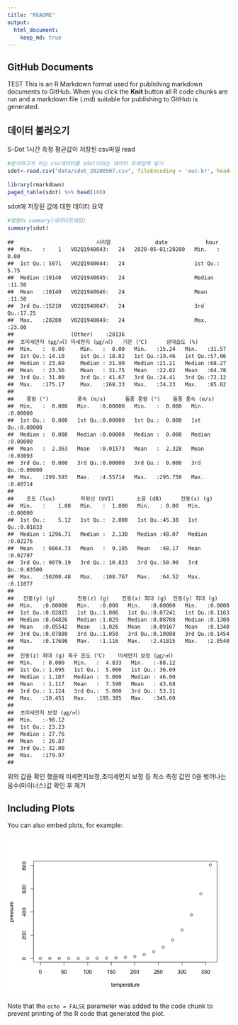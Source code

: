 ```yaml
---
title: "README"
output: 
  html_document:
    keep_md: true
---
```





## GitHub Documents
TEST
This is an R Markdown format used for publishing markdown documents to GitHub. When you click the **Knit** button all R code chunks are run and a markdown file (.md) suitable for publishing to GitHub is generated.

## 데이터 불러오기

S-Dot 1시간 측정 평균값이 저장된 csv파일 read

```r
#분석하고자 하는 csv데이터를 sdot이라는 데이터 프레임에 넣기 
sdot<-read.csv("data/sdot_20200507.csv", fileEncoding = 'euc-kr', head=TRUE, check.names=FALSE) 
```



```r
library(rmarkdown)
paged_table(sdot) %>% head(100)
```

<div data-pagedtable="false">
  <script data-pagedtable-source type="application/json">
{"columns":[{"label":[""],"name":["_rn_"],"type":[""],"align":["left"]},{"label":[""],"name":[1],"type":["int"],"align":["right"]},{"label":["시리얼"],"name":[2],"type":["fctr"],"align":["left"]},{"label":["date"],"name":[3],"type":["fctr"],"align":["left"]},{"label":["hour"],"name":[4],"type":["int"],"align":["right"]},{"label":["초미세먼지 (㎍/㎥)"],"name":[5],"type":["dbl"],"align":["right"]},{"label":["미세먼지 (㎍/㎥)"],"name":[6],"type":["dbl"],"align":["right"]},{"label":["기온 (℃)"],"name":[7],"type":["dbl"],"align":["right"]},{"label":["상대습도 (%)"],"name":[8],"type":["dbl"],"align":["right"]},{"label":["풍향 (°)"],"name":[9],"type":["dbl"],"align":["right"]},{"label":["풍속 (m/s)"],"name":[10],"type":["dbl"],"align":["right"]},{"label":["돌풍 풍향 (°)"],"name":[11],"type":["dbl"],"align":["right"]},{"label":["돌풍 풍속 (m/s)"],"name":[12],"type":["dbl"],"align":["right"]},{"label":["조도 (lux)"],"name":[13],"type":["dbl"],"align":["right"]},{"label":["자외선 (UVI)"],"name":[14],"type":["dbl"],"align":["right"]},{"label":["소음 (dB)"],"name":[15],"type":["dbl"],"align":["right"]},{"label":["진동(x) (g)"],"name":[16],"type":["dbl"],"align":["right"]},{"label":["진동(y) (g)"],"name":[17],"type":["dbl"],"align":["right"]},{"label":["진동(z) (g)"],"name":[18],"type":["dbl"],"align":["right"]},{"label":["진동(x) 최대 (g)"],"name":[19],"type":["dbl"],"align":["right"]},{"label":["진동(y) 최대 (g)"],"name":[20],"type":["dbl"],"align":["right"]},{"label":["진동(z) 최대 (g)"],"name":[21],"type":["dbl"],"align":["right"]},{"label":["흑구 온도 (℃)"],"name":[22],"type":["dbl"],"align":["right"]},{"label":["미세먼지 보정 (㎍/㎥)"],"name":[23],"type":["dbl"],"align":["right"]},{"label":["초미세먼지 보정 (㎍/㎥)"],"name":[24],"type":["dbl"],"align":["right"]}],"data":[{"1":"1","2":"V02Q1940043","3":"2020-05-01","4":"0","5":"7.90000000","6":"12.13333333","7":"19.39664","8":"70.70000","9":"0","10":"0","11":"0","12":"0","13":"2.000000","14":"2.000000","15":"43.86667","16":"0.01100000","17":"0.04700000","18":"1.0283333","19":"0.07466667","20":"0.11833333","21":"1.097667","22":"5","23":"24.26666667","24":"15.80000000","_rn_":"1"},{"1":"2","2":"V02Q1940043","3":"2020-05-01","4":"1","5":"9.42857143","6":"13.96428571","7":"19.23566","8":"71.64286","9":"0","10":"0","11":"0","12":"0","13":"2.000000","14":"2.000000","15":"43.75000","16":"0.01142857","17":"0.04571429","18":"1.0289286","19":"0.07035714","20":"0.11321429","21":"1.095714","22":"5","23":"27.92857143","24":"18.85714286","_rn_":"2"},{"1":"3","2":"V02Q1940043","3":"2020-05-01","4":"2","5":"9.16666667","6":"13.91666667","7":"18.87496","8":"72.87500","9":"0","10":"0","11":"0","12":"0","13":"2.000000","14":"2.000000","15":"43.87500","16":"0.01166667","17":"0.04625000","18":"1.0283333","19":"0.07083333","20":"0.11416667","21":"1.090000","22":"5","23":"27.83333333","24":"18.33333333","_rn_":"3"},{"1":"4","2":"V02Q1940043","3":"2020-05-01","4":"3","5":"8.25925926","6":"12.18518519","7":"18.99256","8":"72.51852","9":"0","10":"0","11":"0","12":"0","13":"2.000000","14":"2.000000","15":"43.62963","16":"0.01296296","17":"0.04555556","18":"1.0274074","19":"0.07185185","20":"0.11037037","21":"1.096667","22":"5","23":"24.37037037","24":"16.51851852","_rn_":"4"},{"1":"5","2":"V02Q1940043","3":"2020-05-01","4":"4","5":"8.70833333","6":"13.00000000","7":"19.07076","8":"72.00000","9":"0","10":"0","11":"0","12":"0","13":"2.000000","14":"2.000000","15":"43.87500","16":"0.01083333","17":"0.04416667","18":"1.0254167","19":"0.07000000","20":"0.10416667","21":"1.093750","22":"5","23":"26.00000000","24":"17.41666667","_rn_":"5"},{"1":"6","2":"V02Q1940043","3":"2020-05-01","4":"5","5":"8.96000000","6":"13.28000000","7":"17.53595","8":"67.00000","9":"0","10":"0","11":"0","12":"0","13":"35.240000","14":"2.000000","15":"40.72000","16":"0.01000000","17":"0.04160000","18":"0.9456000","19":"0.06360000","20":"0.09800000","21":"1.007200","22":"5","23":"26.56000000","24":"17.92000000","_rn_":"6"},{"1":"7","2":"V02Q1940043","3":"2020-05-01","4":"6","5":"8.65217391","6":"13.26086957","7":"19.16950","8":"73.04348","9":"0","10":"0","11":"0","12":"0","13":"968.000000","14":"2.000000","15":"44.91304","16":"0.01130435","17":"0.04652174","18":"1.0282609","19":"0.07521739","20":"0.10695652","21":"1.097826","22":"5","23":"26.52173913","24":"17.30434783","_rn_":"7"},{"1":"8","2":"V02Q1940043","3":"2020-05-01","4":"7","5":"8.82608696","6":"13.65217391","7":"19.39994","8":"73.13043","9":"0","10":"0","11":"0","12":"0","13":"2964.260870","14":"3.217391","15":"44.60870","16":"0.01086957","17":"0.04782609","18":"1.0291304","19":"0.07565217","20":"0.10478261","21":"1.094783","22":"5","23":"27.30434783","24":"17.65217391","_rn_":"8"},{"1":"9","2":"V02Q1940043","3":"2020-05-01","4":"8","5":"9.12000000","6":"14.04000000","7":"20.27196","8":"69.80000","9":"0","10":"0","11":"0","12":"0","13":"4823.880000","14":"5.040000","15":"44.68000","16":"0.01160000","17":"0.04600000","18":"1.0268000","19":"0.07560000","20":"0.10640000","21":"1.097200","22":"5","23":"28.08000000","24":"18.24000000","_rn_":"9"},{"1":"10","2":"V02Q1940043","3":"2020-05-01","4":"9","5":"10.14285714","6":"15.75000000","7":"21.27496","8":"65.39286","9":"0","10":"0","11":"0","12":"0","13":"7086.500000","14":"8.214286","15":"44.60714","16":"0.01107143","17":"0.04928571","18":"1.0267857","19":"0.06535714","20":"0.10750000","21":"1.092857","22":"5","23":"31.50000000","24":"20.28571429","_rn_":"10"},{"1":"11","2":"V02Q1940043","3":"2020-05-01","4":"10","5":"10.64285714","6":"17.21428571","7":"22.20713","8":"62.14286","9":"0","10":"0","11":"0","12":"0","13":"7996.642857","14":"10.428571","15":"44.53571","16":"0.01035714","17":"0.05035714","18":"1.0278571","19":"0.06464286","20":"0.11071429","21":"1.093571","22":"5","23":"34.42857143","24":"21.28571429","_rn_":"11"},{"1":"12","2":"V02Q1940043","3":"2020-05-01","4":"11","5":"10.50000000","6":"16.70833333","7":"23.25829","8":"58.83333","9":"0","10":"0","11":"0","12":"0","13":"11647.166667","14":"15.333333","15":"43.33333","16":"0.01000000","17":"0.04791667","18":"0.9854167","19":"0.06041667","20":"0.10166667","21":"1.048333","22":"5","23":"33.41666667","24":"21.00000000","_rn_":"12"},{"1":"13","2":"V02Q1940043","3":"2020-05-01","4":"12","5":"10.70833333","6":"17.79166667","7":"25.97911","8":"51.12500","9":"0","10":"0","11":"0","12":"0","13":"28749.916667","14":"31.416667","15":"44.62500","16":"0.01000000","17":"0.05333333","18":"1.0229167","19":"0.06291667","20":"0.10666667","21":"1.089583","22":"5","23":"35.58333333","24":"21.41666667","_rn_":"13"},{"1":"14","2":"V02Q1940043","3":"2020-05-01","4":"13","5":"9.76000000","6":"17.20000000","7":"28.11196","8":"46.80000","9":"0","10":"0","11":"0","12":"0","13":"38630.960000","14":"34.600000","15":"48.04000","16":"0.01520000","17":"0.05320000","18":"1.0212000","19":"0.07600000","20":"0.11760000","21":"1.088000","22":"5","23":"34.40000000","24":"19.52000000","_rn_":"14"},{"1":"15","2":"V02Q1940043","3":"2020-05-01","4":"14","5":"8.07142857","6":"14.60714286","7":"28.82496","8":"46.03571","9":"0","10":"0","11":"0","12":"0","13":"30213.571429","14":"32.357143","15":"48.39286","16":"0.01321429","17":"0.05428571","18":"1.0214286","19":"0.07178571","20":"0.10892857","21":"1.092500","22":"5","23":"29.21428571","24":"16.14285714","_rn_":"15"},{"1":"16","2":"V02Q1940043","3":"2020-05-01","4":"15","5":"8.58333333","6":"15.37500000","7":"28.65412","8":"47.37500","9":"0","10":"0","11":"0","12":"0","13":"17336.125000","14":"19.333333","15":"48.29167","16":"0.01375000","17":"0.05416667","18":"1.0204167","19":"0.07083333","20":"0.11541667","21":"1.097500","22":"5","23":"30.75000000","24":"17.16666667","_rn_":"16"},{"1":"17","2":"V02Q1940043","3":"2020-05-01","4":"16","5":"9.30769231","6":"16.34615385","7":"28.19995","8":"48.96154","9":"0","10":"0","11":"0","12":"0","13":"11552.192308","14":"11.384615","15":"47.92308","16":"0.01269231","17":"0.05115385","18":"1.0203846","19":"0.07192308","20":"0.10692308","21":"1.096154","22":"5","23":"32.69230769","24":"18.61538462","_rn_":"17"},{"1":"18","2":"V02Q1940043","3":"2020-05-01","4":"17","5":"8.96428571","6":"15.60714286","7":"24.07496","8":"52.10714","9":"0","10":"0","11":"0","12":"0","13":"3927.571429","14":"4.500000","15":"44.64286","16":"0.01607143","17":"0.04928571","18":"0.9507143","19":"0.06678571","20":"0.11285714","21":"1.011786","22":"5","23":"31.21428571","24":"17.92857143","_rn_":"18"},{"1":"19","2":"V02Q1940043","3":"2020-05-01","4":"18","5":"9.11538462","6":"15.30769231","7":"23.72303","8":"64.65385","9":"0","10":"0","11":"0","12":"0","13":"1668.846154","14":"2.346154","15":"48.42308","16":"0.01346154","17":"0.05000000","18":"1.0238462","19":"0.07692308","20":"0.11461538","21":"1.101154","22":"5","23":"30.61538462","24":"18.23076923","_rn_":"19"},{"1":"20","2":"V02Q1940043","3":"2020-05-01","4":"19","5":"8.72000000","6":"13.52000000","7":"22.20797","8":"69.68000","9":"0","10":"0","11":"0","12":"0","13":"160.600000","14":"2.000000","15":"48.60000","16":"0.01400000","17":"0.04920000","18":"1.0252000","19":"0.07160000","20":"0.11000000","21":"1.095600","22":"5","23":"27.04000000","24":"17.44000000","_rn_":"20"},{"1":"21","2":"V02Q1940043","3":"2020-05-01","4":"20","5":"8.48000000","6":"12.88000000","7":"21.60396","8":"72.24000","9":"0","10":"0","11":"0","12":"0","13":"2.000000","14":"2.000000","15":"45.48000","16":"0.01160000","17":"0.04800000","18":"1.0260000","19":"0.07120000","20":"0.11120000","21":"1.100000","22":"5","23":"25.76000000","24":"16.96000000","_rn_":"21"},{"1":"22","2":"V02Q1940043","3":"2020-05-01","4":"21","5":"9.22727273","6":"13.81818182","7":"21.29538","8":"74.13636","9":"0","10":"0","11":"0","12":"0","13":"2.000000","14":"2.000000","15":"45.90909","16":"0.01000000","17":"0.04909091","18":"1.0272727","19":"0.06954545","20":"0.10636364","21":"1.096818","22":"5","23":"27.63636364","24":"18.45454545","_rn_":"22"},{"1":"23","2":"V02Q1940043","3":"2020-05-01","4":"22","5":"10.34615385","6":"15.34615385","7":"20.93453","8":"76.03846","9":"0","10":"0","11":"0","12":"0","13":"2.000000","14":"2.000000","15":"45.15385","16":"0.01038462","17":"0.04692308","18":"1.0238462","19":"0.07192308","20":"0.10346154","21":"1.097692","22":"5","23":"30.69230769","24":"20.69230769","_rn_":"23"},{"1":"24","2":"V02Q1940043","3":"2020-05-01","4":"23","5":"12.86956522","6":"19.21739130","7":"20.89562","8":"75.78261","9":"0","10":"0","11":"0","12":"0","13":"2.000000","14":"2.000000","15":"44.47826","16":"0.01000000","17":"0.04739130","18":"1.0265217","19":"0.06608696","20":"0.11130435","21":"1.095217","22":"5","23":"38.43478261","24":"25.73913043","_rn_":"24"},{"1":"25","2":"V02Q1940044","3":"2020-05-01","4":"0","5":"10.26923077","6":"12.57692308","7":"19.42691","8":"70.50000","9":"0","10":"0","11":"0","12":"0","13":"9.769231","14":"2.000000","15":"50.11538","16":"0.02000000","17":"0.04461538","18":"1.0288462","19":"0.07769231","20":"0.10307692","21":"1.116154","22":"5","23":"12.57692308","24":"10.26923077","_rn_":"25"},{"1":"26","2":"V02Q1940044","3":"2020-05-01","4":"1","5":"13.24000000","6":"16.36000000","7":"19.29598","8":"71.00000","9":"0","10":"0","11":"0","12":"0","13":"9.000000","14":"2.000000","15":"49.48000","16":"0.02000000","17":"0.04640000","18":"1.0296000","19":"0.08240000","20":"0.11520000","21":"1.119600","22":"5","23":"16.36000000","24":"13.24000000","_rn_":"26"},{"1":"27","2":"V02Q1940044","3":"2020-05-01","4":"2","5":"11.52000000","6":"13.96000000","7":"18.74795","8":"72.60000","9":"0","10":"0","11":"0","12":"0","13":"9.000000","14":"2.000000","15":"49.16000","16":"0.02000000","17":"0.04560000","18":"1.0292000","19":"0.08280000","20":"0.10680000","21":"1.110800","22":"5","23":"13.96000000","24":"11.52000000","_rn_":"27"},{"1":"28","2":"V02Q1940044","3":"2020-05-01","4":"3","5":"10.64285714","6":"12.89285714","7":"19.02496","8":"71.75000","9":"0","10":"0","11":"0","12":"0","13":"9.000000","14":"2.000000","15":"48.10714","16":"0.02000000","17":"0.04500000","18":"1.0289286","19":"0.07892857","20":"0.10321429","21":"1.118929","22":"5","23":"12.89285714","24":"10.64285714","_rn_":"28"},{"1":"29","2":"V02Q1940044","3":"2020-05-01","4":"4","5":"11.35714286","6":"13.71428571","7":"19.34283","8":"70.78571","9":"0","10":"0","11":"0","12":"0","13":"9.000000","14":"2.000000","15":"49.28571","16":"0.02000000","17":"0.04678571","18":"1.0282143","19":"0.07750000","20":"0.11500000","21":"1.122500","22":"5","23":"13.71428571","24":"11.35714286","_rn_":"29"},{"1":"30","2":"V02Q1940044","3":"2020-05-01","4":"5","5":"12.10000000","6":"15.00000000","7":"19.31661","8":"71.20000","9":"0","10":"0","11":"0","12":"0","13":"50.666667","14":"2.000000","15":"48.16667","16":"0.02000000","17":"0.04566667","18":"1.0276667","19":"0.08300000","20":"0.10933333","21":"1.128667","22":"5","23":"15.00000000","24":"12.10000000","_rn_":"30"},{"1":"31","2":"V02Q1940044","3":"2020-05-01","4":"6","5":"11.00000000","6":"13.37037037","7":"19.37775","8":"71.62963","9":"0","10":"0","11":"0","12":"0","13":"1351.666667","14":"2.111111","15":"48.66667","16":"0.02000000","17":"0.04703704","18":"1.0300000","19":"0.07740741","20":"0.10666667","21":"1.112963","22":"5","23":"13.37037037","24":"11.00000000","_rn_":"31"},{"1":"32","2":"V02Q1940044","3":"2020-05-01","4":"7","5":"10.56521739","6":"13.21739130","7":"19.65212","8":"71.43478","9":"0","10":"0","11":"0","12":"0","13":"3978.869565","14":"3.565217","15":"49.21739","16":"0.02000000","17":"0.04782609","18":"1.0260870","19":"0.07695652","20":"0.11478261","21":"1.119565","22":"5","23":"13.21739130","24":"10.56521739","_rn_":"32"},{"1":"33","2":"V02Q1940044","3":"2020-05-01","4":"8","5":"11.23076923","6":"13.73076923","7":"20.24610","8":"69.34615","9":"0","10":"0","11":"0","12":"0","13":"6349.807692","14":"5.615385","15":"49.38462","16":"0.01961538","17":"0.04884615","18":"1.0265385","19":"0.07346154","20":"0.10769231","21":"1.106154","22":"5","23":"13.73076923","24":"11.23076923","_rn_":"33"},{"1":"34","2":"V02Q1940044","3":"2020-05-01","4":"9","5":"12.81481481","6":"16.18518519","7":"21.21479","8":"64.66667","9":"0","10":"0","11":"0","12":"0","13":"9551.629630","14":"9.740741","15":"50.07407","16":"0.01962963","17":"0.04740741","18":"1.0229630","19":"0.07962963","20":"0.11111111","21":"1.106296","22":"5","23":"16.18518519","24":"12.81481481","_rn_":"34"},{"1":"35","2":"V02Q1940044","3":"2020-05-01","4":"10","5":"13.47619048","6":"16.80952381","7":"22.29996","8":"61.28571","9":"0","10":"0","11":"0","12":"0","13":"11320.476190","14":"12.761905","15":"51.28571","16":"0.01952381","17":"0.04619048","18":"1.0223810","19":"0.07380952","20":"0.10666667","21":"1.103810","22":"5","23":"16.80952381","24":"13.47619048","_rn_":"35"},{"1":"36","2":"V02Q1940044","3":"2020-05-01","4":"11","5":"12.95454545","6":"16.31818182","7":"23.44543","8":"57.63636","9":"0","10":"0","11":"0","12":"0","13":"16130.545455","14":"19.681818","15":"51.04545","16":"0.01954545","17":"0.04818182","18":"1.0218182","19":"0.07318182","20":"0.10727273","21":"1.120000","22":"5","23":"16.31818182","24":"12.95454545","_rn_":"36"},{"1":"37","2":"V02Q1940044","3":"2020-05-01","4":"12","5":"13.15384615","6":"16.92307692","7":"25.00765","8":"53.30769","9":"0","10":"0","11":"0","12":"0","13":"24890.384615","14":"31.615385","15":"51.61538","16":"0.01846154","17":"0.05000000","18":"1.0200000","19":"0.07230769","20":"0.10461538","21":"1.123077","22":"5","23":"16.92307692","24":"13.15384615","_rn_":"37"},{"1":"38","2":"V02Q1940044","3":"2020-05-01","4":"13","5":"13.04000000","6":"17.20000000","7":"26.83994","8":"49.80000","9":"0","10":"0","11":"0","12":"0","13":"19414.920000","14":"27.440000","15":"51.12000","16":"0.01800000","17":"0.05000000","18":"1.0192000","19":"0.07320000","20":"0.10440000","21":"1.106000","22":"5","23":"17.20000000","24":"13.04000000","_rn_":"38"},{"1":"39","2":"V02Q1940044","3":"2020-05-01","4":"14","5":"12.13636364","6":"16.22727273","7":"26.83631","8":"51.13636","9":"0","10":"0","11":"0","12":"0","13":"9609.409091","14":"16.590909","15":"52.54545","16":"0.01772727","17":"0.04909091","18":"1.0200000","19":"0.07136364","20":"0.11272727","21":"1.116818","22":"5","23":"16.22727273","24":"12.13636364","_rn_":"39"},{"1":"40","2":"V02Q1940044","3":"2020-05-01","4":"15","5":"11.89473684","6":"15.68421053","7":"26.33154","8":"53.73684","9":"0","10":"0","11":"0","12":"0","13":"7594.105263","14":"11.894737","15":"51.57895","16":"0.01842105","17":"0.04789474","18":"1.0210526","19":"0.07210526","20":"0.10315789","21":"1.123684","22":"5","23":"15.68421053","24":"11.89473684","_rn_":"40"},{"1":"41","2":"V02Q1940044","3":"2020-05-01","4":"16","5":"12.76923077","6":"16.84615385","7":"24.93073","8":"53.07692","9":"0","10":"0","11":"0","12":"0","13":"5960.961538","14":"8.000000","15":"49.42308","16":"0.01846154","17":"0.04346154","18":"0.9803846","19":"0.06500000","20":"0.10423077","21":"1.061923","22":"5","23":"16.84615385","24":"12.76923077","_rn_":"41"},{"1":"42","2":"V02Q1940044","3":"2020-05-01","4":"17","5":"11.86206897","6":"15.65517241","7":"25.17582","8":"58.37931","9":"0","10":"0","11":"0","12":"0","13":"4473.620690","14":"4.724138","15":"51.13793","16":"0.01862069","17":"0.04586207","18":"1.0206897","19":"0.06896552","20":"0.10344828","21":"1.118966","22":"5","23":"15.65517241","24":"11.86206897","_rn_":"42"},{"1":"43","2":"V02Q1940044","3":"2020-05-01","4":"18","5":"12.44000000","6":"15.64000000","7":"23.65197","8":"64.56000","9":"0","10":"0","11":"0","12":"0","13":"2024.480000","14":"2.320000","15":"51.80000","16":"0.01960000","17":"0.04680000","18":"1.0252000","19":"0.07840000","20":"0.10320000","21":"1.106400","22":"5","23":"15.64000000","24":"12.44000000","_rn_":"43"},{"1":"44","2":"V02Q1940044","3":"2020-05-01","4":"19","5":"11.57692308","6":"14.50000000","7":"22.29610","8":"69.00000","9":"0","10":"0","11":"0","12":"0","13":"185.807692","14":"2.000000","15":"51.46154","16":"0.02000000","17":"0.04653846","18":"1.0223077","19":"0.07653846","20":"0.11615385","21":"1.104615","22":"5","23":"14.50000000","24":"11.57692308","_rn_":"44"},{"1":"45","2":"V02Q1940044","3":"2020-05-01","4":"20","5":"10.82142857","6":"13.14285714","7":"21.55353","8":"72.25000","9":"0","10":"0","11":"0","12":"0","13":"12.000000","14":"2.000000","15":"50.21429","16":"0.01964286","17":"0.04892857","18":"1.0253571","19":"0.07821429","20":"0.11178571","21":"1.114286","22":"5","23":"13.14285714","24":"10.82142857","_rn_":"45"},{"1":"46","2":"V02Q1940044","3":"2020-05-01","4":"21","5":"11.78260870","6":"14.30434783","7":"21.29560","8":"73.86957","9":"0","10":"0","11":"0","12":"0","13":"10.956522","14":"2.000000","15":"48.69565","16":"0.02000000","17":"0.04826087","18":"1.0234783","19":"0.08000000","20":"0.10217391","21":"1.108696","22":"5","23":"14.30434783","24":"11.78260870","_rn_":"46"},{"1":"47","2":"V02Q1940044","3":"2020-05-01","4":"22","5":"13.03703704","6":"15.77777778","7":"21.02960","8":"75.18519","9":"0","10":"0","11":"0","12":"0","13":"10.518519","14":"2.000000","15":"48.37037","16":"0.02000000","17":"0.04814815","18":"1.0248148","19":"0.07814815","20":"0.10037037","21":"1.119259","22":"5","23":"15.77777778","24":"13.03703704","_rn_":"47"},{"1":"48","2":"V02Q1940044","3":"2020-05-01","4":"23","5":"16.46153846","6":"19.69230769","7":"20.84228","8":"75.53846","9":"0","10":"0","11":"0","12":"0","13":"9.269231","14":"2.000000","15":"49.19231","16":"0.02000000","17":"0.04884615","18":"1.0250000","19":"0.08615385","20":"0.09846154","21":"1.118462","22":"5","23":"19.69230769","24":"16.46153846","_rn_":"48"},{"1":"49","2":"V02Q1940045","3":"2020-05-01","4":"0","5":"10.57142857","6":"15.28571429","7":"18.86780","8":"72.96429","9":"0","10":"0","11":"0","12":"0","13":"2.178571","14":"2.000000","15":"51.67857","16":"0.04035714","17":"0.06821429","18":"1.0017857","19":"0.11214286","20":"0.13785714","21":"1.091071","22":"5","23":"15.28571429","24":"10.57142857","_rn_":"49"},{"1":"50","2":"V02Q1940045","3":"2020-05-01","4":"1","5":"12.85000000","6":"17.75000000","7":"18.88497","8":"72.90000","9":"0","10":"0","11":"0","12":"0","13":"2.000000","14":"2.000000","15":"50.85000","16":"0.03950000","17":"0.06900000","18":"1.0005000","19":"0.10550000","20":"0.14150000","21":"1.081000","22":"5","23":"17.75000000","24":"12.85000000","_rn_":"50"},{"1":"51","2":"V02Q1940045","3":"2020-05-01","4":"2","5":"12.32000000","6":"17.16000000","7":"18.51598","8":"74.00000","9":"0","10":"0","11":"0","12":"0","13":"2.000000","14":"2.000000","15":"49.84000","16":"0.04040000","17":"0.06920000","18":"1.0024000","19":"0.11200000","20":"0.14160000","21":"1.074800","22":"5","23":"17.16000000","24":"12.32000000","_rn_":"51"},{"1":"52","2":"V02Q1940045","3":"2020-05-01","4":"3","5":"11.03703704","6":"15.22222222","7":"17.97774","8":"70.70370","9":"0","10":"0","11":"0","12":"0","13":"1.962963","14":"2.000000","15":"48.40741","16":"0.03888889","17":"0.06629630","18":"0.9640741","19":"0.11370370","20":"0.13518519","21":"1.060000","22":"5","23":"-21.77777778","24":"-25.96296296","_rn_":"52"},{"1":"53","2":"V02Q1940045","3":"2020-05-01","4":"4","5":"11.84000000","6":"16.40000000","7":"18.70798","8":"73.40000","9":"0","10":"0","11":"0","12":"0","13":"2.000000","14":"2.000000","15":"50.24000","16":"0.04000000","17":"0.06920000","18":"1.0016000","19":"0.11520000","20":"0.14280000","21":"1.078400","22":"5","23":"16.40000000","24":"11.84000000","_rn_":"53"},{"1":"54","2":"V02Q1940045","3":"2020-05-01","4":"5","5":"12.12000000","6":"16.88000000","7":"19.09998","8":"72.52000","9":"0","10":"0","11":"0","12":"0","13":"39.760000","14":"2.000000","15":"51.64000","16":"0.03960000","17":"0.06960000","18":"1.0000000","19":"0.11240000","20":"0.13880000","21":"1.078400","22":"5","23":"16.88000000","24":"12.12000000","_rn_":"54"},{"1":"55","2":"V02Q1940045","3":"2020-05-01","4":"6","5":"15.17391304","6":"22.43478261","7":"19.28255","8":"72.56522","9":"0","10":"0","11":"0","12":"0","13":"1284.347826","14":"2.130435","15":"53.21739","16":"0.04000000","17":"0.07000000","18":"1.0013043","19":"0.10608696","20":"0.13869565","21":"1.091304","22":"5","23":"22.43478261","24":"15.17391304","_rn_":"55"},{"1":"56","2":"V02Q1940045","3":"2020-05-01","4":"7","5":"12.66666667","6":"18.12500000","7":"19.43332","8":"72.75000","9":"0","10":"0","11":"0","12":"0","13":"3191.250000","14":"3.291667","15":"53.50000","16":"0.04041667","17":"0.07000000","18":"0.9995833","19":"0.10625000","20":"0.13916667","21":"1.087917","22":"5","23":"18.12500000","24":"12.66666667","_rn_":"56"},{"1":"57","2":"V02Q1940045","3":"2020-05-01","4":"8","5":"13.66666667","6":"20.11111111","7":"20.08329","8":"70.05556","9":"0","10":"0","11":"0","12":"0","13":"5743.611111","14":"5.944444","15":"53.83333","16":"0.04000000","17":"0.07000000","18":"0.9983333","19":"0.10388889","20":"0.14055556","21":"1.070556","22":"5","23":"20.11111111","24":"13.66666667","_rn_":"57"},{"1":"58","2":"V02Q1940045","3":"2020-05-01","4":"9","5":"13.81818182","6":"20.18181818","7":"20.42724","8":"68.50000","9":"0","10":"0","11":"0","12":"0","13":"9019.363636","14":"10.272727","15":"54.45455","16":"0.04000000","17":"0.06681818","18":"0.9981818","19":"0.09954545","20":"0.13681818","21":"1.086818","22":"5","23":"20.18181818","24":"13.81818182","_rn_":"58"},{"1":"59","2":"V02Q1940045","3":"2020-05-01","4":"10","5":"13.91666667","6":"21.00000000","7":"21.36664","8":"65.16667","9":"0","10":"0","11":"0","12":"0","13":"10413.583333","14":"13.541667","15":"54.41667","16":"0.04000000","17":"0.06541667","18":"0.9954167","19":"0.09666667","20":"0.14083333","21":"1.083750","22":"5","23":"21.00000000","24":"13.91666667","_rn_":"59"},{"1":"60","2":"V02Q1940045","3":"2020-05-01","4":"11","5":"13.69230769","6":"20.19230769","7":"22.53457","8":"61.30769","9":"0","10":"0","11":"0","12":"0","13":"19154.346154","14":"24.576923","15":"54.38462","16":"0.03769231","17":"0.06346154","18":"0.9892308","19":"0.09076923","20":"0.13769231","21":"1.084231","22":"5","23":"20.19230769","24":"13.69230769","_rn_":"60"},{"1":"61","2":"V02Q1940045","3":"2020-05-01","4":"12","5":"13.96000000","6":"21.60000000","7":"25.04395","8":"53.68000","9":"0","10":"0","11":"0","12":"0","13":"38372.880000","14":"42.400000","15":"53.64000","16":"0.03240000","17":"0.07600000","18":"0.9836000","19":"0.09120000","20":"0.13920000","21":"1.062000","22":"5","23":"21.60000000","24":"13.96000000","_rn_":"61"},{"1":"62","2":"V02Q1940045","3":"2020-05-01","4":"13","5":"11.72727273","6":"19.36363636","7":"26.34541","8":"51.81818","9":"0","10":"0","11":"0","12":"0","13":"30193.409091","14":"38.136364","15":"54.04545","16":"0.03090909","17":"0.08000000","18":"0.9822727","19":"0.09227273","20":"0.13954545","21":"1.088636","22":"5","23":"19.36363636","24":"11.72727273","_rn_":"62"},{"1":"63","2":"V02Q1940045","3":"2020-05-01","4":"14","5":"10.38095238","6":"17.09523810","7":"26.57139","8":"51.95238","9":"0","10":"0","11":"0","12":"0","13":"19030.761905","14":"29.190476","15":"54.38095","16":"0.03095238","17":"0.08000000","18":"0.9800000","19":"0.08952381","20":"0.14285714","21":"1.072381","22":"5","23":"17.09523810","24":"10.38095238","_rn_":"63"},{"1":"64","2":"V02Q1940045","3":"2020-05-01","4":"15","5":"10.34482759","6":"16.82758621","7":"25.08618","8":"53.03448","9":"0","10":"0","11":"0","12":"0","13":"26275.034483","14":"28.655172","15":"54.31034","16":"0.03344828","17":"0.08000000","18":"0.9827586","19":"0.13413793","20":"0.14310345","21":"1.067586","22":"5","23":"-17.62068966","24":"-24.10344828","_rn_":"64"},{"1":"65","2":"V02Q1940045","3":"2020-05-01","4":"16","5":"11.32000000","6":"18.04000000","7":"25.87596","8":"55.76000","9":"0","10":"0","11":"0","12":"0","13":"16615.800000","14":"17.480000","15":"54.36000","16":"0.03560000","17":"0.08040000","18":"0.9860000","19":"0.09400000","20":"0.14440000","21":"1.075600","22":"5","23":"18.04000000","24":"11.32000000","_rn_":"65"},{"1":"66","2":"V02Q1940045","3":"2020-05-01","4":"17","5":"11.54166667","6":"17.95833333","7":"24.77078","8":"60.04167","9":"0","10":"0","11":"0","12":"0","13":"8702.083333","14":"8.333333","15":"54.58333","16":"0.03833333","17":"0.07458333","18":"0.9891667","19":"0.10833333","20":"0.14250000","21":"1.098333","22":"5","23":"17.95833333","24":"11.54166667","_rn_":"66"},{"1":"67","2":"V02Q1940045","3":"2020-05-01","4":"18","5":"11.56000000","6":"17.00000000","7":"22.83196","8":"67.84000","9":"0","10":"0","11":"0","12":"0","13":"2525.960000","14":"2.720000","15":"54.44000","16":"0.04000000","17":"0.06320000","18":"0.9964000","19":"0.09920000","20":"0.13840000","21":"1.089200","22":"5","23":"17.00000000","24":"11.56000000","_rn_":"67"},{"1":"68","2":"V02Q1940045","3":"2020-05-01","4":"19","5":"11.78571429","6":"17.25000000","7":"21.46424","8":"72.39286","9":"0","10":"0","11":"0","12":"0","13":"203.142857","14":"2.000000","15":"53.82143","16":"0.04071429","17":"0.06500000","18":"0.9996429","19":"0.10714286","20":"0.13821429","21":"1.081429","22":"5","23":"17.25000000","24":"11.78571429","_rn_":"68"},{"1":"69","2":"V02Q1940045","3":"2020-05-01","4":"20","5":"11.35714286","6":"16.14285714","7":"20.71782","8":"76.17857","9":"0","10":"0","11":"0","12":"0","13":"23.000000","14":"2.000000","15":"53.50000","16":"0.04035714","17":"0.06928571","18":"1.0017857","19":"0.10750000","20":"0.14107143","21":"1.091786","22":"5","23":"16.14285714","24":"11.35714286","_rn_":"69"},{"1":"70","2":"V02Q1940045","3":"2020-05-01","4":"21","5":"12.79166667","6":"17.66666667","7":"20.57913","8":"77.12500","9":"0","10":"0","11":"0","12":"0","13":"23.166667","14":"2.000000","15":"53.41667","16":"0.04125000","17":"0.07000000","18":"1.0020833","19":"0.10666667","20":"0.14041667","21":"1.090833","22":"5","23":"17.66666667","24":"12.79166667","_rn_":"70"},{"1":"71","2":"V02Q1940045","3":"2020-05-01","4":"22","5":"15.10714286","6":"21.17857143","7":"20.09641","8":"79.35714","9":"0","10":"0","11":"0","12":"0","13":"17.428571","14":"2.000000","15":"52.85714","16":"0.04071429","17":"0.06964286","18":"1.0042857","19":"0.11392857","20":"0.13964286","21":"1.098214","22":"5","23":"21.17857143","24":"15.10714286","_rn_":"71"},{"1":"72","2":"V02Q1940045","3":"2020-05-01","4":"23","5":"18.88461538","6":"25.92307692","7":"20.07305","8":"79.19231","9":"0","10":"0","11":"0","12":"0","13":"9.230769","14":"2.000000","15":"52.34615","16":"0.04076923","17":"0.07000000","18":"1.0026923","19":"0.11269231","20":"0.14384615","21":"1.101154","22":"5","23":"25.92307692","24":"18.88461538","_rn_":"72"},{"1":"73","2":"V02Q1940046","3":"2020-05-01","4":"0","5":"0.00000000","6":"0.00000000","7":"18.94230","8":"72.30769","9":"0","10":"0","11":"0","12":"0","13":"2.000000","14":"2.000000","15":"39.96154","16":"0.01000000","17":"0.04038462","18":"1.0280769","19":"0.05769231","20":"0.11307692","21":"1.101923","22":"5","23":"0.00000000","24":"0.00000000","_rn_":"73"},{"1":"74","2":"V02Q1940046","3":"2020-05-01","4":"1","5":"0.00000000","6":"0.00000000","7":"19.05765","8":"71.42308","9":"0","10":"0","11":"0","12":"0","13":"2.000000","14":"2.000000","15":"37.34615","16":"0.01000000","17":"0.04000000","18":"1.0250000","19":"0.05307692","20":"0.11730769","21":"1.096923","22":"5","23":"0.00000000","24":"0.00000000","_rn_":"74"},{"1":"75","2":"V02Q1940046","3":"2020-05-01","4":"2","5":"0.00000000","6":"0.00000000","7":"17.92373","8":"68.57143","9":"0","10":"0","11":"0","12":"0","13":"1.952381","14":"2.000000","15":"35.85714","16":"0.00952381","17":"0.03857143","18":"0.9766667","19":"0.05523810","20":"0.10952381","21":"1.049048","22":"5","23":"0.00000000","24":"0.00000000","_rn_":"75"},{"1":"76","2":"V02Q1940046","3":"2020-05-01","4":"3","5":"0.00000000","6":"0.00000000","7":"18.86920","8":"72.61538","9":"0","10":"0","11":"0","12":"0","13":"2.000000","14":"2.000000","15":"37.34615","16":"0.01000000","17":"0.04038462","18":"1.0257692","19":"0.05884615","20":"0.12961538","21":"1.109615","22":"5","23":"0.00000000","24":"0.00000000","_rn_":"76"},{"1":"77","2":"V02Q1940046","3":"2020-05-01","4":"4","5":"0.00000000","6":"0.03448276","7":"18.95170","8":"73.13793","9":"0","10":"0","11":"0","12":"0","13":"2.000000","14":"2.000000","15":"37.37931","16":"0.01000000","17":"0.04068966","18":"1.0234483","19":"0.05793103","20":"0.12344828","21":"1.100690","22":"5","23":"0.06896552","24":"0.00000000","_rn_":"77"},{"1":"78","2":"V02Q1940046","3":"2020-05-01","4":"5","5":"0.14285714","6":"0.32142857","7":"18.91785","8":"74.64286","9":"0","10":"0","11":"0","12":"0","13":"43.107143","14":"2.000000","15":"38.32143","16":"0.01035714","17":"0.04107143","18":"1.0246429","19":"0.06107143","20":"0.12000000","21":"1.095714","22":"5","23":"0.64285714","24":"0.28571429","_rn_":"78"},{"1":"79","2":"V02Q1940046","3":"2020-05-01","4":"6","5":"0.12500000","6":"0.33333333","7":"18.97083","8":"75.04167","9":"0","10":"0","11":"0","12":"0","13":"1045.250000","14":"2.125000","15":"39.08333","16":"0.01000000","17":"0.04000000","18":"1.0254167","19":"0.05666667","20":"0.12208333","21":"1.097500","22":"5","23":"0.66666667","24":"0.25000000","_rn_":"79"},{"1":"80","2":"V02Q1940046","3":"2020-05-01","4":"7","5":"0.26923077","6":"0.38461538","7":"19.39610","8":"73.42308","9":"0","10":"0","11":"0","12":"0","13":"3551.769231","14":"3.692308","15":"39.80769","16":"0.01038462","17":"0.04038462","18":"1.0230769","19":"0.05500000","20":"0.12692308","21":"1.098462","22":"5","23":"0.76923077","24":"0.53846154","_rn_":"80"},{"1":"81","2":"V02Q1940046","3":"2020-05-01","4":"8","5":"0.07407407","6":"0.48148148","7":"20.10367","8":"71.07407","9":"0","10":"0","11":"0","12":"0","13":"5386.481481","14":"5.666667","15":"40.92593","16":"0.01000000","17":"0.03888889","18":"1.0233333","19":"0.05814815","20":"0.12888889","21":"1.098519","22":"5","23":"0.96296296","24":"0.14814815","_rn_":"81"},{"1":"82","2":"V02Q1940046","3":"2020-05-01","4":"9","5":"0.08333333","6":"0.25000000","7":"20.77496","8":"68.04167","9":"0","10":"0","11":"0","12":"0","13":"7691.333333","14":"9.166667","15":"41.00000","16":"0.01000000","17":"0.03916667","18":"1.0250000","19":"0.05833333","20":"0.12041667","21":"1.095417","22":"5","23":"0.50000000","24":"0.16666667","_rn_":"82"},{"1":"83","2":"V02Q1940046","3":"2020-05-01","4":"10","5":"0.15384615","6":"0.26923077","7":"21.83458","8":"64.07692","9":"0","10":"0","11":"0","12":"0","13":"12050.730769","14":"15.346154","15":"40.26923","16":"0.01000000","17":"0.03807692","18":"1.0223077","19":"0.05461538","20":"0.12038462","21":"1.094231","22":"5","23":"0.53846154","24":"0.30769231","_rn_":"83"},{"1":"84","2":"V02Q1940046","3":"2020-05-01","4":"11","5":"0.07692308","6":"0.19230769","7":"23.07688","8":"60.07692","9":"0","10":"0","11":"0","12":"0","13":"18157.346154","14":"25.307692","15":"40.69231","16":"0.01038462","17":"0.03615385","18":"1.0211538","19":"0.05538462","20":"0.11923077","21":"1.090000","22":"5","23":"0.38461538","24":"0.15384615","_rn_":"84"},{"1":"85","2":"V02Q1940046","3":"2020-05-01","4":"12","5":"0.03846154","6":"0.15384615","7":"25.70381","8":"52.00000","9":"0","10":"0","11":"0","12":"0","13":"30994.730769","14":"46.307692","15":"41.26923","16":"0.01076923","17":"0.03653846","18":"1.0219231","19":"0.05230769","20":"0.11500000","21":"1.096538","22":"5","23":"0.30769231","24":"0.07692308","_rn_":"85"},{"1":"86","2":"V02Q1940046","3":"2020-05-01","4":"13","5":"0.00000000","6":"0.09523810","7":"25.65233","8":"53.76190","9":"0","10":"0","11":"0","12":"0","13":"16354.952381","14":"29.952381","15":"41.23810","16":"0.01000000","17":"0.03714286","18":"1.0214286","19":"0.05571429","20":"0.12285714","21":"1.103333","22":"5","23":"0.19047619","24":"0.00000000","_rn_":"86"},{"1":"87","2":"V02Q1940046","3":"2020-05-01","4":"14","5":"0.00000000","6":"0.00000000","7":"26.36108","8":"52.72222","9":"0","10":"0","11":"0","12":"0","13":"29980.777778","14":"38.944444","15":"41.44444","16":"0.01000000","17":"0.03722222","18":"1.0211111","19":"0.05222222","20":"0.11500000","21":"1.097778","22":"5","23":"0.00000000","24":"0.00000000","_rn_":"87"},{"1":"88","2":"V02Q1940046","3":"2020-05-01","4":"15","5":"0.06666667","6":"0.06666667","7":"26.52664","8":"53.13333","9":"0","10":"0","11":"0","12":"0","13":"23646.100000","14":"27.866667","15":"40.93333","16":"0.01000000","17":"0.03866667","18":"1.0213333","19":"0.05300000","20":"0.12466667","21":"1.100667","22":"5","23":"0.13333333","24":"0.13333333","_rn_":"88"},{"1":"89","2":"V02Q1940046","3":"2020-05-01","4":"16","5":"0.00000000","6":"0.03333333","7":"25.65996","8":"56.20000","9":"0","10":"0","11":"0","12":"0","13":"14160.133333","14":"15.133333","15":"41.43333","16":"0.01000000","17":"0.03966667","18":"1.0216667","19":"0.05200000","20":"0.11300000","21":"1.096000","22":"5","23":"0.06666667","24":"0.00000000","_rn_":"89"},{"1":"90","2":"V02Q1940046","3":"2020-05-01","4":"17","5":"0.00000000","6":"0.03846154","7":"24.16534","8":"62.15385","9":"0","10":"0","11":"0","12":"0","13":"4984.769231","14":"5.576923","15":"41.42308","16":"0.01000000","17":"0.03884615","18":"1.0203846","19":"0.05538462","20":"0.11538462","21":"1.094615","22":"5","23":"0.07692308","24":"0.00000000","_rn_":"90"},{"1":"91","2":"V02Q1940046","3":"2020-05-01","4":"18","5":"0.00000000","6":"0.04347826","7":"22.89127","8":"67.34783","9":"0","10":"0","11":"0","12":"0","13":"2076.347826","14":"2.608696","15":"41.43478","16":"0.01000000","17":"0.03913043","18":"1.0204348","19":"0.06000000","20":"0.10956522","21":"1.093913","22":"5","23":"0.08695652","24":"0.00000000","_rn_":"91"},{"1":"92","2":"V02Q1940046","3":"2020-05-01","4":"19","5":"0.00000000","6":"0.00000000","7":"21.61247","8":"71.66667","9":"0","10":"0","11":"0","12":"0","13":"167.125000","14":"2.000000","15":"41.08333","16":"0.01000000","17":"0.03875000","18":"1.0212500","19":"0.05916667","20":"0.11250000","21":"1.094167","22":"5","23":"0.00000000","24":"0.00000000","_rn_":"92"},{"1":"93","2":"V02Q1940046","3":"2020-05-01","4":"20","5":"0.00000000","6":"0.03846154","7":"21.14226","8":"74.03846","9":"0","10":"0","11":"0","12":"0","13":"2.000000","14":"2.000000","15":"40.26923","16":"0.01000000","17":"0.03961538","18":"1.0219231","19":"0.05384615","20":"0.12269231","21":"1.099231","22":"5","23":"0.07692308","24":"0.00000000","_rn_":"93"},{"1":"94","2":"V02Q1940046","3":"2020-05-01","4":"21","5":"0.00000000","6":"0.00000000","7":"20.75920","8":"76.00000","9":"0","10":"0","11":"0","12":"0","13":"2.000000","14":"2.000000","15":"40.85185","16":"0.01000000","17":"0.03962963","18":"1.0214815","19":"0.05629630","20":"0.11333333","21":"1.103704","22":"5","23":"0.00000000","24":"0.00000000","_rn_":"94"},{"1":"95","2":"V02Q1940046","3":"2020-05-01","4":"22","5":"0.32142857","6":"0.71428571","7":"20.25352","8":"78.14286","9":"0","10":"0","11":"0","12":"0","13":"2.000000","14":"2.000000","15":"39.85714","16":"0.01000000","17":"0.04000000","18":"1.0228571","19":"0.05464286","20":"0.11964286","21":"1.094286","22":"5","23":"1.42857143","24":"0.64285714","_rn_":"95"},{"1":"96","2":"V02Q1940046","3":"2020-05-01","4":"23","5":"0.60869565","6":"0.82608696","7":"20.17385","8":"78.21739","9":"0","10":"0","11":"0","12":"0","13":"2.000000","14":"2.000000","15":"39.26087","16":"0.01000000","17":"0.04000000","18":"1.0217391","19":"0.05521739","20":"0.11130435","21":"1.089565","22":"5","23":"1.65217391","24":"1.21739130","_rn_":"96"},{"1":"97","2":"V02Q1940047","3":"2020-05-01","4":"0","5":"13.41379310","6":"19.41379310","7":"19.08273","8":"72.00000","9":"0","10":"0","11":"0","12":"0","13":"2.000000","14":"2.000000","15":"43.00000","16":"0.03034483","17":"0.05965517","18":"1.0310345","19":"0.09344828","20":"0.11310345","21":"1.101379","22":"5","23":"38.82758621","24":"22.44827586","_rn_":"97"},{"1":"98","2":"V02Q1940047","3":"2020-05-01","4":"1","5":"15.66666667","6":"22.07407407","7":"18.33331","8":"69.22222","9":"0","10":"0","11":"0","12":"0","13":"1.962963","14":"2.000000","15":"40.37037","16":"0.02962963","17":"0.05703704","18":"0.9914815","19":"0.09000000","20":"0.10925926","21":"1.059259","22":"5","23":"44.14814815","24":"26.88888889","_rn_":"98"},{"1":"99","2":"V02Q1940047","3":"2020-05-01","4":"2","5":"15.85714286","6":"22.04761905","7":"18.60472","8":"73.33333","9":"0","10":"0","11":"0","12":"0","13":"2.000000","14":"2.000000","15":"42.76190","16":"0.03000000","17":"0.06000000","18":"1.0300000","19":"0.09285714","20":"0.11523810","21":"1.103333","22":"5","23":"44.09523810","24":"28.66666667","_rn_":"99"},{"1":"100","2":"V02Q1940047","3":"2020-05-01","4":"3","5":"14.19230769","6":"19.88461538","7":"18.79613","8":"72.53846","9":"0","10":"0","11":"0","12":"0","13":"2.000000","14":"2.000000","15":"42.76923","16":"0.03000000","17":"0.06000000","18":"1.0300000","19":"0.09615385","20":"0.11500000","21":"1.099615","22":"5","23":"39.76923077","24":"27.38461538","_rn_":"100"}],"options":{"columns":{"min":{},"max":[10]},"rows":{"min":[10],"max":[10]},"pages":{}}}
  </script>
</div>



sdot에 저장된 값에 대한 데이터 요약 

```r
#명령어 summary(데이터프레임)
summary(sdot) 
```

```
##                          시리얼              date            hour      
##  Min.   :    1   V02Q1940043:   24   2020-05-01:20280   Min.   : 0.00  
##  1st Qu.: 5071   V02Q1940044:   24                      1st Qu.: 5.75  
##  Median :10140   V02Q1940045:   24                      Median :11.50  
##  Mean   :10140   V02Q1940046:   24                      Mean   :11.50  
##  3rd Qu.:15210   V02Q1940047:   24                      3rd Qu.:17.25  
##  Max.   :20280   V02Q1940049:   24                      Max.   :23.00  
##                  (Other)    :20136                                     
##  초미세먼지 (㎍/㎥) 미세먼지 (㎍/㎥)   기온 (℃)      상대습도 (%)  
##  Min.   :  0.00     Min.   :  0.00   Min.   :15.24   Min.   :31.57  
##  1st Qu.: 14.10     1st Qu.: 18.82   1st Qu.:19.46   1st Qu.:57.06  
##  Median : 23.69     Median : 31.90   Median :21.21   Median :68.27  
##  Mean   : 23.56     Mean   : 31.75   Mean   :22.02   Mean   :64.78  
##  3rd Qu.: 31.00     3rd Qu.: 41.67   3rd Qu.:24.41   3rd Qu.:72.12  
##  Max.   :175.17     Max.   :268.33   Max.   :34.23   Max.   :85.62  
##                                                                     
##    풍향 (°)         풍속 (m/s)      돌풍 풍향 (°)    돌풍 풍속 (m/s)  
##  Min.   :  0.000   Min.   :0.00000   Min.   :  0.000   Min.   :0.00000  
##  1st Qu.:  0.000   1st Qu.:0.00000   1st Qu.:  0.000   1st Qu.:0.00000  
##  Median :  0.000   Median :0.00000   Median :  0.000   Median :0.00000  
##  Mean   :  2.363   Mean   :0.01573   Mean   :  2.328   Mean   :0.03093  
##  3rd Qu.:  0.000   3rd Qu.:0.00000   3rd Qu.:  0.000   3rd Qu.:0.00000  
##  Max.   :299.593   Max.   :4.55714   Max.   :295.750   Max.   :8.40714  
##                                                                         
##    조도 (lux)        자외선 (UVI)       소음 (dB)      진동(x) (g)     
##  Min.   :    1.00   Min.   :  1.000   Min.   : 0.00   Min.   :0.00000  
##  1st Qu.:    5.12   1st Qu.:  2.000   1st Qu.:45.38   1st Qu.:0.01833  
##  Median : 1296.71   Median :  2.130   Median :48.07   Median :0.02276  
##  Mean   : 6664.73   Mean   :  9.105   Mean   :48.17   Mean   :0.02797  
##  3rd Qu.: 9079.19   3rd Qu.: 10.823   3rd Qu.:50.90   3rd Qu.:0.03500  
##  Max.   :50200.48   Max.   :108.767   Max.   :64.52   Max.   :0.11077  
##                                                                        
##   진동(y) (g)       진동(z) (g)    진동(x) 최대 (g)  진동(y) 최대 (g)
##  Min.   :0.00000   Min.   :0.000   Min.   :0.00000   Min.   :0.0000  
##  1st Qu.:0.02815   1st Qu.:1.006   1st Qu.:0.07241   1st Qu.:0.1163  
##  Median :0.04826   Median :1.029   Median :0.08708   Median :0.1300  
##  Mean   :0.05542   Mean   :1.026   Mean   :0.09167   Mean   :0.1340  
##  3rd Qu.:0.07880   3rd Qu.:1.050   3rd Qu.:0.10088   3rd Qu.:0.1454  
##  Max.   :0.17696   Max.   :1.116   Max.   :2.41815   Max.   :2.0540  
##                                                                      
##  진동(z) 최대 (g) 흑구 온도 (℃)    미세먼지 보정 (㎍/㎥)
##  Min.   : 0.000   Min.   :  4.833   Min.   :-88.12       
##  1st Qu.: 1.095   1st Qu.:  5.000   1st Qu.: 36.09       
##  Median : 1.107   Median :  5.000   Median : 46.00       
##  Mean   : 1.117   Mean   :  7.590   Mean   : 43.68       
##  3rd Qu.: 1.124   3rd Qu.:  5.000   3rd Qu.: 53.31       
##  Max.   :10.451   Max.   :195.385   Max.   :345.60       
##                                                          
##  초미세먼지 보정 (㎍/㎥)
##  Min.   :-98.12         
##  1st Qu.: 23.23         
##  Median : 27.76         
##  Mean   : 26.87         
##  3rd Qu.: 32.00         
##  Max.   :179.97         
## 
```
위의 값을 확인 했을때 미세먼지보정,초미세먼지 보정 등 최소 측정 값인 0을 벗어나는 음수(마이너스)값 확인 후 제거  



## Including Plots

You can also embed plots, for example:

![](README_files/figure-html/pressure-1.png)<!-- -->

Note that the `echo = FALSE` parameter was added to the code chunk to prevent printing of the R code that generated the plot.
